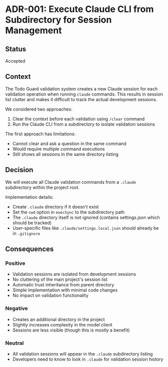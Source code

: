 # ADR-001: Execute Claude CLI from Subdirectory for Session Management

## Status

Accepted

## Context

The Todo Guard validation system creates a new Claude session for each validation operation when running `claude` commands. This results in session list clutter and makes it difficult to track the actual development sessions.

We considered two approaches:

1. Clear the context before each validation using `/clear` command
2. Run the Claude CLI from a subdirectory to isolate validation sessions

The first approach has limitations:

- Cannot clear and ask a question in the same command
- Would require multiple command executions
- Still shows all sessions in the same directory listing

## Decision

We will execute all Claude validation commands from a `.claude` subdirectory within the project root.

Implementation details:

- Create `.claude` directory if it doesn't exist
- Set the `cwd` option in `execSync` to the subdirectory path
- The `.claude` directory itself is not ignored (contains settings.json which should be tracked)
- User-specific files like `.claude/settings.local.json` should already be in `.gitignore`

## Consequences

### Positive

- Validation sessions are isolated from development sessions
- No cluttering of the main project's session list
- Automatic trust inheritance from parent directory
- Simple implementation with minimal code changes
- No impact on validation functionality

### Negative

- Creates an additional directory in the project
- Slightly increases complexity in the model client
- Sessions are less visible (though this is mostly a benefit)

### Neutral

- All validation sessions will appear in the `.claude` subdirectory listing
- Developers need to know to look in `.claude` for validation session history
